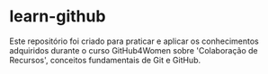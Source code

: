 # learn-github
Este repositório foi criado para praticar e aplicar os conhecimentos adquiridos durante o curso GitHub4Women sobre 'Colaboração de Recursos', conceitos fundamentais de Git e GitHub.
